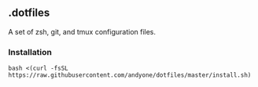 ## .dotfiles

A set of zsh, git, and tmux configuration files.

### Installation

```
bash <(curl -fsSL https://raw.githubusercontent.com/andyone/dotfiles/master/install.sh)
```
